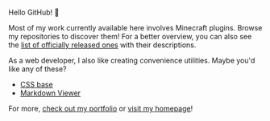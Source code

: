 Hello GitHub! 👋

Most of my work currently available here involves Minecraft plugins. Browse my repositories to discover them! For a better overview, you can also see the [list of officially released ones](https://www.interordi.com/apps/mc_plugins.php) with their descriptions.

As a web developer, I also like creating convenience utilities. Maybe you'd like any of these?
* [CSS base](https://github.com/Doctacosa/css-base)
* [Markdown Viewer](https://github.com/Doctacosa/markdown-viewer)

For more, [check out my portfolio](https://www.interordi.com/portfolio.php) or [visit my homepage](https://www.interordi.com/)!
